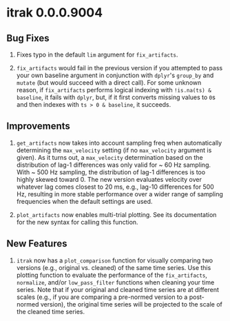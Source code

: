# itrak 0.0.0.9004

## Bug Fixes

1. Fixes typo in the default `lim` argument for `fix_artifacts`.

2. `fix_artifacts` would fail in the previous version if you attempted to pass your own baseline argument in conjunction with `dplyr`'s `group_by` and 
`mutate` (but would succeed with a direct call). For some unknown reason, if `fix_artifacts` performs logical indexing with `!is.na(ts) & baseline`, it fails with `dplyr`, but, if it first converts missing values to `0`s and then indexes with `ts > 0 & baseline`, it succeeds. 

## Improvements

1. `get_artifacts` now takes into account sampling freq when automatically determining the `max_velocity` setting (if no `max_velocity` argument is given). As it turns out, a `max_velocity` determination based on the distribution of lag-1 differences was only valid for ~ 60 Hz sampling. With ~ 500 Hz sampling, the distribution of lag-1 differences is too highly skewed toward 0. The new version evaluates velocity over whatever lag comes closest to 20 ms, e.g., lag-10 differences for 500 Hz, resulting in more stable performance over a wider range of sampling frequencies when the default settings are used.

2. `plot_artifacts` now enables multi-trial plotting. See its documentation for the new syntax for calling this function.

## New Features

1. `itrak` now has a `plot_comparison` function for visually comparing two versions (e.g., original vs. cleaned) of the same time series. Use this plotting function to evaluate the performance of the `fix_artifacts`, `normalize`, and/or `low_pass_filter` functions when cleaning your time series. Note that if your original and cleaned time series are at different scales (e.g., if you are comparing a pre-normed version to a post-normed version), the original time series will be projected to the scale of the cleaned time series.
